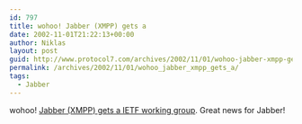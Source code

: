 ```yaml
---
id: 797
title: wohoo! Jabber (XMPP) gets a
date: 2002-11-01T21:22:13+00:00
author: Niklas
layout: post
guid: http://www.protocol7.com/archives/2002/11/01/wohoo-jabber-xmpp-gets-a/
permalink: /archives/2002/11/01/wohoo_jabber_xmpp_gets_a/
tags:
  - Jabber
---
```

<div class='microid-3bcd4ae5a9cf70c919d93a81f77ecbfd2719e145'>
  <p>
    wohoo! <a href="http://www.jabber.org/ietf/announce-wg.php">Jabber (XMPP) gets a IETF working group</a>. Great news for Jabber!
  </p>
</div>